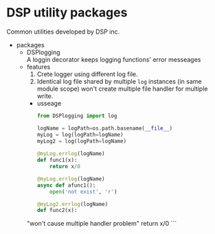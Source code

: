 DSP utility packages  
===
Common utilities developed by DSP inc.

* packages  
    + DSPlogging  
        A loggin decorator keeps logging functions' error messeages
	- features
	    1. Crete logger using different log file.
	    2. Identical log file shared by multiple `log` instances (in same module scope) won't create multiple file handler for multiple write.
        - usseage
            ```python
            from DSPlogging import log

            logName = logPath=os.path.basename(__file__)
            myLog = log(logPath=logName)
            myLog2 = log(logPath=logName)
	    	    
            @myLog.errlog(logName)
            def func1(x):
	            return x/0

            @myLog.errlog(logName)
            async def afunc1():
	            open('not exist', 'r')

            @myLog2.errlog(logName)
            def func2(x):
	    "won't cause multiple handler problem"
	            return x/0
            ```
